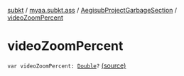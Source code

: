 [subkt](../../index.md) / [myaa.subkt.ass](../index.md) / [AegisubProjectGarbageSection](index.md) / [videoZoomPercent](./video-zoom-percent.md)

# videoZoomPercent

`var videoZoomPercent: `[`Double`](https://kotlinlang.org/api/latest/jvm/stdlib/kotlin/-double/index.html)`?` [(source)](https://github.com/Myaamori/SubKt/blob/0.1.7/src/main/kotlin/myaa/subkt/ass/parser.kt#L758)
